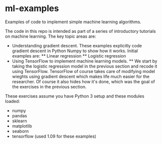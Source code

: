 # ml-examples
Examples of code to implement simple machine learning algorithms.

The code in this repo is intended as part of a series of introductory tutorials on machine learning. The key topic areas are:
* Understanding gradient descent. These examples explicitly code gradient descent in Python Numpy to show how it works. Initial examples are:
** Linear regression
** Logistic regression
* Using TensorFlow to implement machine learning models.
** We start by taking the logistic regression model in the previous section and recode it using TensorFlow. TensorFlow of course takes care of modifying model wieghts using gradient descent which makes life much easier for the researcher. Of course it also hides how it's done, which was the goal of the exercises in the previous section.

These exercises assume you have Python 3 setup and these modules loaded:
* numpy
* pandas
* sklearn
* matplotlib
* seaborn
* tensorflow (used 1.09 for these examples)
